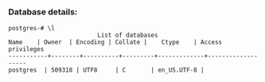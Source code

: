 ### Database details:

    postgres-# \l
                             List of databases
    Name    | Owner  | Encoding | Collate |    Ctype    | Access privileges
    -----------+--------+----------+---------+-------------+-------------------
    postgres  | 509318 | UTF8     | C       | en_US.UTF-8 | 

